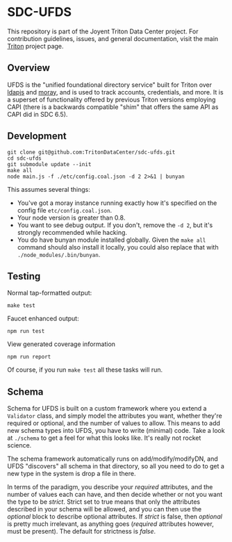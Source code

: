 <!--
    This Source Code Form is subject to the terms of the Mozilla Public
    License, v. 2.0. If a copy of the MPL was not distributed with this
    file, You can obtain one at http://mozilla.org/MPL/2.0/.
-->

<!--
    Copyright (c) 2014, Joyent, Inc.
    Copyright 2022 MNX Cloud, Inc.
-->

# SDC-UFDS

This repository is part of the Joyent Triton Data Center project.  For
contribution guidelines, issues, and general documentation, visit the main
[Triton](http://github.com/TritonDataCenter/triton) project page.

## Overview

UFDS is the "unified foundational directory service" built for Triton over
[ldapjs](http://ldapjs.org) and [moray](https://github.com/TritonDataCenter/moray),
and is used to track accounts, credentials, and more. It is a superset of
functionality offered by previous Triton versions employing CAPI (there is a
backwards compatible "shim" that offers the same API as CAPI did in SDC 6.5).

## Development

    git clone git@github.com:TritonDataCenter/sdc-ufds.git
    cd sdc-ufds
    git submodule update --init
    make all
    node main.js -f ./etc/config.coal.json -d 2 2>&1 | bunyan

This assumes several things:

- You've got a moray instance running exactly how it's specified on the
  config file `etc/config.coal.json`.
- Your node version is greater than 0.8.
- You want to see debug output. If you don't, remove the `-d 2`, but it's
  strongly recommended while hacking.
- You do have bunyan module installed globally. Given the `make all` command
  should also install it locally, you could also replace that with
  `./node_modules/.bin/bunyan`.

## Testing

Normal tap-formatted output:

    make test

Faucet enhanced output:

    npm run test

View generated coverage information

    npm run report

Of course, if you run `make test` all these tasks will run.

## Schema

Schema for UFDS is built on a custom framework where you extend a
`Validator` class, and simply model the attributes you want, whether
they're required or optional, and the number of values to allow.  This
means to add new schema types into UFDS, you have to write (minimal)
code.  Take a look at `./schema` to get a feel for what this looks
like.  It's really not rocket science.

The schema framework automatically runs on add/modify/modifyDN, and
UFDS "discovers" all schema in that directory, so all you need to do
to get a new type in the system is drop a file in there.

In terms of the paradigm, you describe your _required_ attributes, and
the number of values each can have, and then decide whether or not you
want the type to be _strict_.  Strict set to true means that only the
attributes described in your schema will be allowed, and you can then
use the _optional_ block to describe optional attributes.  If _strict_
is false, then _optional_ is pretty much irrelevant, as anything
goes (_required_ attributes however, must be present). The default for
strictness is _false_.
